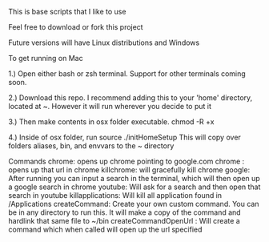 This is base scripts that I like to use

Feel free to download or fork this project

Future versions will have Linux distributions and Windows

To get running on Mac

1.) Open either bash or zsh terminal. Support for other terminals coming soon. 

2.) Download this repo. I recommend adding this to your 'home' directory, located at ~. However it will run wherever you decide to put it

3.) Then make contents in osx folder executable. chmod -R +x <path to osx>

4.) Inside of osx folder, run source ./initHomeSetup
This will copy over folders aliases, bin, and envvars to the ~ directory

Commands
chrome: opens up chrome pointing to google.com
chrome <url>: opens up that url in chrome
killchrome: will gracefully kill chrome
google: After running you can input a search in the terminal, which will then open up a google search in chrome
youtube: Will ask for a search and then open that search in youtube
killapplications: Will kill all application found in /Applications
createCommand: Create your own custom command. You can be in any directory to run this. It will make a copy of the command and hardlink that same file to ~/bin
createCommandOpenUrl <command name> <url>: Will create a command which when called will open up the url specified
  
